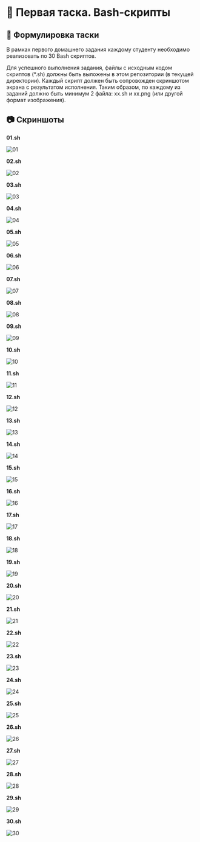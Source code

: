 # 📜 Первая таска. Bash-скрипты

## 📗 Формулировка таски
В рамках первого домашнего задания каждому студенту необходимо реализовать по 30 Bash скриптов.

Для успешного выполнения задания, файлы с исходным кодом скриптов (*.sh) должны быть выложены в этом репозитории (в текущей директории). Каждый скрипт должен быть сопровожден скриншотом экрана с результатом исполнения. Таким образом, по каждому из заданий должно быть минимум 2 файла: xx.sh и xx.png (или другой формат изображения).

## 📷 Скриншоты

**01.sh**

![01](screenshots/01.png)

**02.sh**

![02](screenshots/02.png)

**03.sh**

![03](screenshots/03.png)

**04.sh**

![04](screenshots/04.png)

**05.sh**

![05](screenshots/05.png)

**06.sh**

![06](screenshots/06.png)

**07.sh**

![07](screenshots/07.png)

**08.sh**

![08](screenshots/08.png)

**09.sh**

![09](screenshots/09.png)

**10.sh**

![10](screenshots/10.png)

**11.sh**

![11](screenshots/11.png)

**12.sh**

![12](screenshots/12.png)

**13.sh**

![13](screenshots/13.png)

**14.sh**

![14](screenshots/14.png)

**15.sh**

![15](screenshots/15.png)

**16.sh**

![16](screenshots/16.png)

**17.sh**

![17](screenshots/17.png)

**18.sh**

![18](screenshots/18.png)

**19.sh**

![19](screenshots/19.png)

**20.sh**

![20](screenshots/20.png)

**21.sh**

![21](screenshots/21.png)

**22.sh**

![22](screenshots/22.png)

**23.sh**

![23](screenshots/23.png)

**24.sh**

![24](screenshots/24.png)

**25.sh**

![25](screenshots/25.png)

**26.sh**

![26](screenshots/26.png)

**27.sh**

![27](screenshots/27.png)

**28.sh**

![28](screenshots/28.png)

**29.sh**

![29](screenshots/29.png)

**30.sh**

![30](screenshots/30.png)
